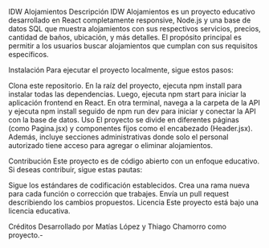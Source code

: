 IDW Alojamientos
Descripción
IDW Alojamientos es un proyecto educativo desarrollado en React completamente responsive, Node.js y una base de datos SQL que muestra alojamientos con sus respectivos servicios, precios, cantidad de baños, ubicación, y más detalles. El propósito principal es permitir a los usuarios buscar alojamientos que cumplan con sus requisitos específicos.

Instalación
Para ejecutar el proyecto localmente, sigue estos pasos:

Clona este repositorio.
En la raíz del proyecto, ejecuta npm install para instalar todas las dependencias.
Luego, ejecuta npm start para iniciar la aplicación frontend en React.
En otra terminal, navega a la carpeta de la API y ejecuta npm install seguido de npm run dev para iniciar y conectar la API con la base de datos.
Uso
El proyecto se divide en diferentes páginas (como Pagina.jsx) y componentes fijos como el encabezado (Header.jsx). Además, incluye secciones administrativas donde solo el personal autorizado tiene acceso para agregar o eliminar alojamientos.

Contribución
Este proyecto es de código abierto con un enfoque educativo. Si deseas contribuir, sigue estas pautas:

Sigue los estándares de codificación establecidos.
Crea una rama nueva para cada función o corrección que trabajes.
Envía un pull request describiendo los cambios propuestos.
Licencia
Este proyecto está bajo una licencia educativa.

Créditos
Desarrollado por Matías López y Thiago Chamorro como proyecto.-

